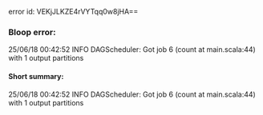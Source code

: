 error id: VEKjJLKZE4rVYTqq0w8jHA==
### Bloop error:

25/06/18 00:42:52 INFO DAGScheduler: Got job 6 (count at main.scala:44) with 1 output partitions
#### Short summary: 

25/06/18 00:42:52 INFO DAGScheduler: Got job 6 (count at main.scala:44) with 1 output partitions